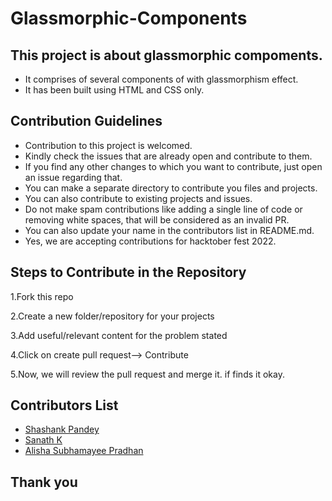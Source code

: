 # Glassmorphic-Components
## This project is about glassmorphic compoments.

- It comprises of several components of with glassmorphism effect.
- It has been built using HTML and CSS only.

## Contribution Guidelines
- Contribution to this project is welcomed.
- Kindly check the issues that are already open and contribute to them.
- If you find any other changes to which you want to contribute, just open an issue regarding that.
- You can make a separate directory to contribute you files and projects.
- You can also contribute to existing projects and issues.  
- Do not make spam contributions like adding a single line of code or removing white spaces, that will be considered as an invalid PR.
- You can also update your name in the contributors list in README.md.
- Yes, we are accepting contributions for hacktober fest 2022.

## Steps to Contribute in the Repository

1.Fork this repo

2.Create a new folder/repository for your projects

3.Add useful/relevant content for the problem stated

4.Click on create pull request--> Contribute

5.Now, we will review the pull request and merge it. if finds it okay.

## Contributors List
- [Shashank Pandey](https://github.com/shashank-iter)
- [Sanath K](https://github.com/Sanath555)
- [Alisha Subhamayee Pradhan](https://github.com/alisha-pradhan) 

## Thank you
